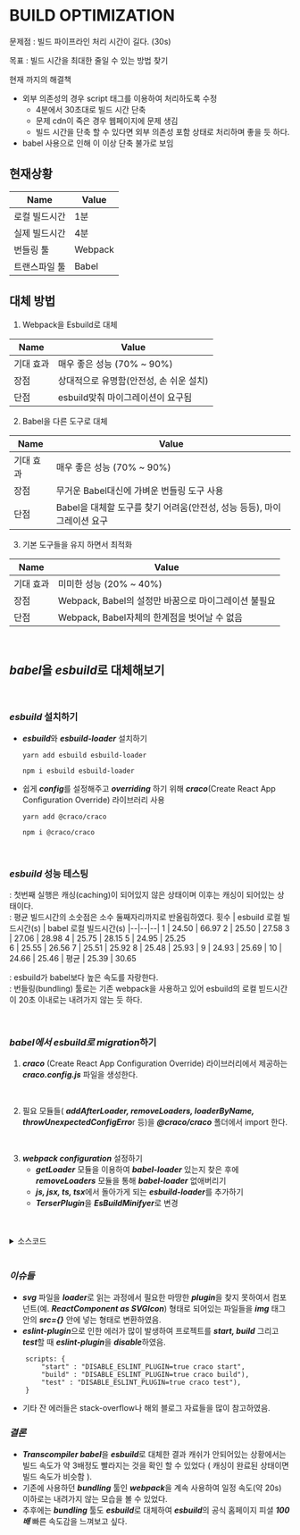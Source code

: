 # BUILD OPTIMIZATION
문제점 : 빌드 파이프라인 처리 시간이 길다. (30s)

목표 : 빌드 시간을 최대한 줄일 수 있는 방법 찾기

현재 까지의 해결책
- 외부 의존성의 경우 script 태그를 이용하여 처리하도록 수정
    - 4분에서 30초대로 빌드 시간 단축
    - 문제 cdn이 죽은 경우 웹페이지에 문제 생김
    - 빌드 시간을 단축 할 수 있다면 외부 의존성 포함 상태로 처리하며 좋을 듯 하다.
- babel 사용으로 인해 이 이상 단축 불가로 보임 

## 현재상황
| Name	| Value |
|---|---|
|로컬 빌드시간 |	1분 |
|실제 빌드시간 |	4분 |
|번들링 툴	| Webpack |
|트랜스파일 툴 |	Babel |

## 대체 방법
1. Webpack을 Esbuild로 대체 

| Name|	Value|
|--|--|
|기대 효과|	매우 좋은 성능 (70% ~ 90%)|
|장점|	상대적으로 유명함(안전성, 손 쉬운 설치)|
|단점|	esbuild맞춰 마이그레이션이 요구됨|

2. Babel을 다른 도구로 대체

|Name|Value|
|--|--|
|기대 효과|매우 좋은 성능 (70% ~ 90%)|
|장점	|무거운 Babel대신에 가벼운 번들링 도구 사용|
|단점	|Babel을 대체할 도구를 찾기 어려움(안전성, 성능 등등), 마이그레이션 요구|

3. 기본 도구들을 유지 하면서 최적화

|Name	| Value|
|--|--|
|기대 효과	 | 미미한 성능 (20% ~ 40%)|
|장점|	Webpack, Babel의 설정만 바꿈으로 마이그레이션 불필요|
|단점|	Webpack, Babel자체의 한계점을 벗어날 수 없음|

<br />

## ***babel***을 ***esbuild***로 대체해보기
<br />

### ***esbuild*** 설치하기
- ***esbuild***와 ***esbuild-loader*** 설치하기

    ``` yarn add esbuild esbuild-loader ```  

    ``` npm i esbuild esbuild-loader ```

- 쉽게 ***config***를 설정해주고 ***overriding*** 하기 위해 ***craco***(Create React App Configuration Override) 라이브러리 사용

    ``` yarn add @craco/craco ```

    ``` npm i @craco/craco ```

<br />

### ***esbuild*** 성능 테스팅 
: 첫번째 실행은 캐싱(caching)이 되어있지 않은 상태이며 이후는 캐싱이 되어있는 상태이다.
<br />
: 평균 빌드시간의 소숫점은 소수 둘째자리까지로 반올림하였다.
횟수 | esbuild 로컬 빌드시간(s) | babel 로컬 빌드시간(s)
|--|--|--|
1 | 24.50 | 66.97
2 | 25.50 | 27.58
3 | 27.06 | 28.98
4 | 25.75 | 28.15 
5 | 24.95 | 25.25  
6 | 25.55 | 26.56 
7 | 25.51 | 25.92 
8 | 25.48 | 25.93 |
9 | 24.93 | 25.69 |
10 | 24.66 | 25.46 |
평균 | 25.39 | 30.65

: esbuild가 babel보다 높은 속도를 자랑한다.
<br />
: 번들링(bundling) 툴로는 기존 webpack을 사용하고 있어 esbuild의 로컬 빋드시간이 20초 이내로는 내려가지 않는 듯 하다.
<br />

<br/>

### ***babel에서 esbuild로 migration***하기
1. ***craco*** (Create React App Configuration Override) 라이브러리에서 제공하는 ***craco.config.js*** 파일을 생성한다. 
<br />

2. 필요 모듈들( ***addAfterLoader, removeLoaders, loaderByName, throwUnexpectedConfigErro***r 등)을 ***@craco/craco*** 폴더에서 import 한다.
<br />

3. ***webpack configuration*** 설정하기
    - ***getLoader*** 모듈을 이용하여 ***babel-loader*** 있는지 찾은 후에 ***removeLoaders*** 모듈을 통해 ***babel-loader*** 없애버리기
    - ***js, jsx, ts, tsx***에서 돌아가게 되는 ***esbuild-loader***를 추가하기
    - ***TerserPlugin***을 ***EsBuildMinifyer***로 변경
<br />

<br />
<details>
<summary>소스코드</summary>
<div markdown="1">

    const { getLoader, addAfterLoader, removeLoaders, loaderByName, throwUnexpectedConfigError } = require("@craco/craco");
    const { ESBuildMinifyPlugin } = require("esbuild-loader");

    const throwError = (message) =>
        throwUnexpectedConfigError({
            packageName: 'craco',
            githubRepo: 'gsoft-inc/craco',
            message,
            githubIssueQuery: 'webpack'
        });

    module.exports = {
        webpack: {
            configure: (webpackConfig, { paths }) => {
                //babel-loader 찾기
                const { hasFoundAny } = getLoader(webpackConfig, loaderByName('babel-loader'));
                if (!hasFoundAny) throwError('babel-loader가 없습니다.');

                addAfterLoader(webpackConfig, loaderByName("babel-loader"), {
                    test: /\.(js|jsx|ts|tsx)$/,
                    include: paths.appSrc,
                    loader: require.resolve('esbuild-loader'),
                    options: {
                        loader: `tsx`,
                        target: 'es2015'
                    },
                });

                //babel-loader 제거중
                const { hasRemovedAny: babelRemoved } = removeLoaders(webpackConfig, loaderByName('babel-loader'));
                if (!babelRemoved) throwError("삭제할 babel-loader가 없습니다.");

                //TerserPlugin을 EsBuildMinifyPlugin으로 변경'
                webpackConfig.optimization.minimizer = [
                    new ESBuildMinifyPlugin({
                        target: 'es2015'
                    })
                ];

                //webpack configuration 리턴
                return webpackConfig;
            },
        },
    }; 
</div>
</details>

<br />

### ***이슈들***
- ***svg*** 파일을 ***loader***로 읽는 과정에서 필요한 마땅한 ***plugin***을 찾지 못하여서 컴포넌트(예. ***ReactComponent as SVGIcon***) 형태로 되어있는 파일들을 ***img*** 태그안의 ***src={}*** 안에 넣는 형태로 변환하였음.
- ***eslint-plugin***으로 인한 에러가 많이 발생하여 프로젝트를 ***start, build*** 그리고 ***test***할 때 ***eslint-plugin***을 ***disable***하였음.
``` 
    scripts: {
        "start" : "DISABLE_ESLINT_PLUGIN=true craco start",
        "build" : "DISABLE_ESLINT_PLUGIN=true craco build"),
        "test" : "DISABLE_ESLINT_PLUGIN=true craco test"),
    }
```
- 기타 잔 에러들은 stack-overflow나 해외 블로그 자료들을 많이 참고하였음.

### ***결론***

- ***Transcompiler babel***을 ***esbuild***로 대체한 결과 캐쉬가 안되어있는 상황에서는 빌드 속도가 약 3배정도 빨라지는 것을 확인 할 수 있었다 ( 캐싱이 완료된 상태이면 빌드 속도가 비슷함 ). 
- 기존에 사용하던 ***bundling*** 툴인 ***webpack***을 계속 사용하여 일정 속도(약 20s) 이하로는 내려가지 않는 모습을 볼 수 있었다.
- 추후에는 ***bundling*** 툴도 ***esbuild***로 대체하여 ***esbuild***의 공식 홈페이지 피셜 ***100배*** 빠른 속도감을 느껴보고 싶다.